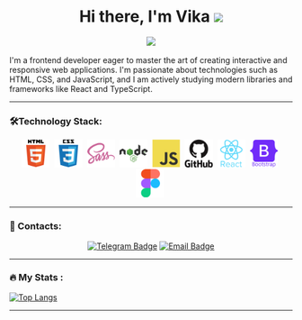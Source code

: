 <h1 align="center">Hi there, I'm Vika</a> 
<img src="https://github.com/blackcater/blackcater/raw/main/images/Hi.gif" height="32"/></h1>
<div align="center">
  <img src="https://i.giphy.com/media/v1.Y2lkPTc5MGI3NjExZWc3eTRybTF2dXdqcGdhMjF1ZTd3MWxvcWJ0dWNhN29sdHppb3J0ayZlcD12MV9pbnRlcm5hbF9naWZfYnlfaWQmY3Q9cw/6KirhLJyR7oMcwgJQk/giphy.gif" width="100"/>
</div>

 <p>I'm a frontend developer eager to master the art of creating interactive and responsive web applications. I'm passionate about technologies such as HTML, CSS, and JavaScript, and I am actively studying modern libraries and frameworks like React and TypeScript.
 </p>

 ---

  ### :hammer_and_wrench:Technology Stack:
 
 <div align="center">
   <img src="https://github.com/devicons/devicon/blob/master/icons/html5/html5-original-wordmark.svg" title="HTML" width=50/>&nbsp
   <img src="https://github.com/devicons/devicon/blob/master/icons/css3/css3-original-wordmark.svg" title="css3" width=50/>&nbsp
   <img src="https://github.com/devicons/devicon/blob/master/icons/sass/sass-original.svg" title="sass" width=50/>&nbsp
   <img src="https://github.com/devicons/devicon/blob/master/icons/nodejs/nodejs-original-wordmark.svg" title="node.js" width=50/>&nbsp
   <img src="https://github.com/devicons/devicon/blob/master/icons/javascript/javascript-original.svg" title="JavaScript" width=50/>&nbsp
   <img src="https://github.com/devicons/devicon/blob/master/icons/github/github-original-wordmark.svg" title="github" width=50/>&nbsp
   <img src="https://github.com/devicons/devicon/blob/master/icons/react/react-original-wordmark.svg" title="react" width=50/>&nbsp
   <img src="https://github.com/devicons/devicon/blob/master/icons/bootstrap/bootstrap-plain-wordmark.svg" title="Bootstrap" width=50/>&nbsp
   <img src="https://github.com/devicons/devicon/blob/master/icons/figma/figma-original.svg" title="Figma" width=50/>&nbsp
    </div>
    
---
### 📃 Contacts:
  
<div id="badges" align="center">

  [![Telegram Badge](https://img.shields.io/badge/-Telegram-2CA5E0?style=flat&logo=telegram&logoColor=white)](https://t.me/bymasu)
   [![Email Badge](https://img.shields.io/badge/-Email-D14836?style=flat&logo=gmail&logoColor=white)](mailto:vikomasu@gmail.com)

 </div>

___
 
### :fire: My Stats :

[![Top Langs](https://github-readme-stats.vercel.app/api/top-langs/?username=VikFe&layout=compact&theme=material-palenight)](https://github.com/anuraghazra/github-readme-stats)

 ---
<!---
VikFe/VikFe is a ✨ special ✨ repository because its `README.md` (this file) appears on your GitHub profile.
You can click the Preview link to take a look at your changes.
--->
